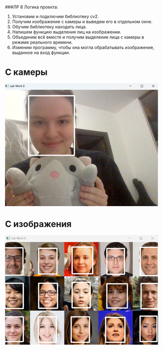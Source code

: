 ###ЛР 8
Логика проекта:

1. Установим и подключим библиотеку cv2.
2. Получим изображение с камеры и выведем его в отдельном окне.
3. Обучим библиотеку находить лица.
4. Напишем функцию выделения лиц на изображении.
5. Объединим всё вместе и получим выделение лица с камеры в режиме реального времени.
6. Изменим программу, чтобы она могла обрабатывать изображение, выданное на вход функции.

# С камеры
![Branching](https://github.com/vichnya/PROG6/blob/main/%D0%9B%D0%A08/images/%D0%A41.png)

# С изображения 
![Branching](https://github.com/vichnya/PROG6/blob/main/%D0%9B%D0%A08/images/%D0%A0%D0%B8%D1%81%201(1).png)
